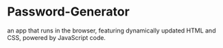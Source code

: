 # Password-Generator
an app that runs in the browser, featuring dynamically updated HTML and CSS, powered by JavaScript code.
